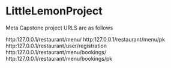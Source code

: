 # LittleLemonProject
Meta Capstone project 
URLS are as follows

http:127.0.0.1/restaurant/menu/
http:127.0.0.1/restaurant/menu/pk
http:127.0.0.1/restaurant/user/registration
http:127.0.0.1/restaurant/menu/bookings/
http:127.0.0.1/restaurant/menu/bookings/pk
 
